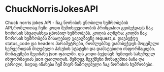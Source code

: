 # ChuckNorrisJokesAPI
Chuck norris jokes API - ჩაკ ნორისის ცნობილი ხუმრობების API,რომლითაც ჩემი კოდი შემთხვევითობის პრინციპით გვიბეჭდავს ჩაკ ნორისის სხვადასხვა ცნობილ ხუმრობებს. 
  კოდის აღწერა: კოდში ჩაკ ნორისის ხუმრობებს მისაღებად გავაგზავნე request_ი. დავბეჭდე status_code და headers პარამეტრები, რომლებმაც დამიბეჭდეს მოცემული სერვერიდან მიღებული პასუხის სტატუსი და დამატებითი ინფორმაციები. მონაცემები შევინახე json ფაილში. და კოდი ბეჭდავს ჩემთვის სასურველ ინფორმაციას json ფაილიდან. შემდეგ შევქმენი მონაცემთა ბაზა და ცხრილი, სადაც ინახება ჩემ მიერ წამოღებული ჩაკ ნორისის ხუმრობები.
